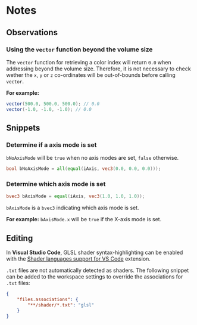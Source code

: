 # Notes

## Observations

### Using the `vector` function beyond the volume size

The `vector` function for retrieving a color index will return `0.0` when addressing beyond the volume size. Therefore, it is not necessary to check wether the `x`, `y` or `z` co-ordinates will be out-of-bounds before calling `vector`.

**For example:**

```glsl
vector(500.0, 500.0, 500.0); // 0.0
vector(-1.0, -1.0, -1.0); // 0.0
```

## Snippets

### Determine if a axis mode is set

`bNoAxisMode` will be `true` when no axis modes are set, `false` otherwise.

```glsl
bool bNoAxisMode = all(equal(iAxis, vec3(0.0, 0.0, 0.0)));
```

### Determine which axis mode is set

```glsl
bvec3 bAxisMode = equal(iAxis, vec3(1.0, 1.0, 1.0));
```

`bAxisMode` is a `bvec3` indicating which axis mode is set.

**For example:** `bAxisMode.x` will be `true` if the X-axis mode is set.

## Editing

In **Visual Studio Code**, GLSL shader syntax-highlighting can be enabled with the [Shader languages support for VS Code](https://marketplace.visualstudio.com/items?itemName=slevesque.shader) extension.

`.txt` files are not automatically detected as shaders. The following snippet can be added to the workspace settings to override the associations for `.txt` files:

```json
{
	"files.associations": {
		"**/shader/*.txt": "glsl"
	}
}
```
